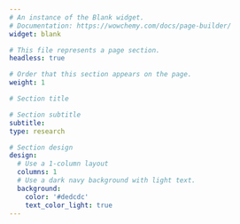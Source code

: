 ```yaml
---
# An instance of the Blank widget.
# Documentation: https://wowchemy.com/docs/page-builder/
widget: blank

# This file represents a page section.
headless: true

# Order that this section appears on the page.
weight: 1

# Section title

# Section subtitle
subtitle: 
type: research

# Section design
design:
  # Use a 1-column layout
  columns: 1
  # Use a dark navy background with light text.
  background:
    color: '#dedcdc'
    text_color_light: true
---
```



